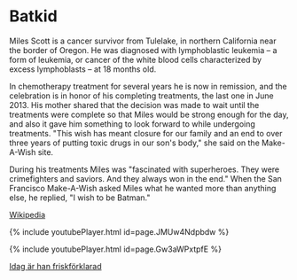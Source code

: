# Batkid

Miles Scott is a cancer survivor from Tulelake, in northern California near the border of Oregon. He was diagnosed with lymphoblastic leukemia – a form of leukemia, or cancer of the white blood cells characterized by excess lymphoblasts – at 18 months old.

In chemotherapy treatment for several years he is now in remission, and the celebration is in honor of his completing treatments, the last one in June 2013. His mother shared that the decision was made to wait until the treatments were complete so that Miles would be strong enough for the day, and also it gave him something to look forward to while undergoing treatments. "This wish has meant closure for our family and an end to over three years of putting toxic drugs in our son's body," she said on the Make-A-Wish site. 

During his treatments Miles was "fascinated with superheroes. They were crimefighters and saviors. And they always won in the end." When the San Francisco Make-A-Wish asked Miles what he wanted more than anything else, he replied, "I wish to be Batman."

[Wikipedia](https://en.wikipedia.org/wiki/Batkid)

{% include youtubePlayer.html id=page.JMUw4Ndpbdw %}

{% include youtubePlayer.html id=page.Gw3aWPxtpfE %}

[Idag är han friskförklarad](https://twitter.com/CBSEveningNews/status/1062860135662530560)